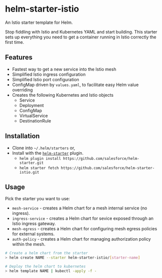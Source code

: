 # helm-starter-istio

An Istio starter template for Helm.

Stop fiddling with Istio and Kubernetes YAML and start building. This starter sets up everything you need to get a container
running in Istio correctly the first time.

## Features

* Fastest way to get a new service into the Istio mesh
* Simplified Istio ingress configuration
* Simplified Istio port configuration
* ConfigMap driven by `values.yaml`, to facilitate easy Helm value overriding
* Creates the following Kubernetes and Istio objects
  * Service
  * Deployment
  * ConfigMap
  * VirtualService
  * DestinationRule
  
## Installation

* Clone into `~/.helm/starters` or,
* Install with the [`helm-starter`](https://github.com/salesforce/helm-starter) plugin.
  * `helm plugin install https://github.com/salesforce/helm-starter.git`
  * `helm starter fetch https://github.com/salesforce/helm-starter-istio.git`

## Usage

Pick the starter you want to use:

* `mesh-service` - creates a Helm chart for a mesh internal service (no ingress).
* `ingress-service` - creates a Helm chart for sevice exposed through an Istio ingress gateway.
* `mesh-egress` - creates a Helm chart for configuring mesh egress policies for external systems.
* `auth-policy` - creates a Helm chart for managing authorization policy within the mesh.

```sh
# Create a helm chart from the starter
> helm create NAME --starter helm-starter-istio/[starter-name]

# Deploy the helm chart to kubernetes
> helm template NAME | kubectl -apply -f -
```
